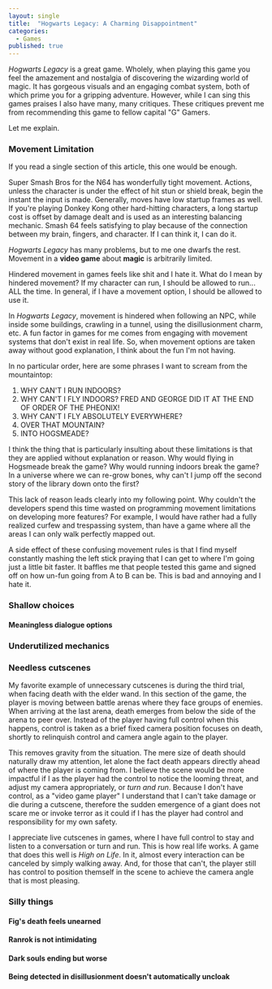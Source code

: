 ```yaml
---
layout: single
title:  "Hogwarts Legacy: A Charming Disappointment"
categories: 
  - Games
published: true
---
```


_Hogwarts Legacy_ is a great game.
Wholely, when playing this game you feel the amazement and nostalgia of discovering the wizarding world of magic.
It has gorgeous visuals and an engaging combat system, both of which prime you for a gripping adventure.
However, while I can sing this games praises I also have many, many critiques.
These critiques prevent me from recommending this game to fellow capital "G" Gamers.

Let me explain.

### Movement Limitation

If you read a single section of this article, this one would be enough.

Super Smash Bros for the N64 has wonderfully tight movement.
Actions, unless the character is under the effect of hit stun or shield break, begin the instant the input is made.
Generally, moves have low startup frames as well.
If you're playing Donkey Kong other hard-hitting characters, a long startup cost is offset by damage dealt and is used as an interesting balancing mechanic.
Smash 64 feels satisfying to play because of the connection between my brain, fingers, and character.
If I can think it, I can do it.

_Hogwarts Legacy_ has many problems, but to me one dwarfs the rest.
Movement in a **video game** about **magic** is arbitrarily limited.

Hindered movement in games feels like shit and I hate it.
What do I mean by hindered movement?
If my character can run, I should be allowed to run... ALL the time.
In general, if I have a movement option, I should be allowed to use it.

In _Hogwarts Legacy_, movement is hindered when following an NPC, while inside some buildings, crawling in a tunnel, using the disillusionment charm, etc.
A fun factor in games for me comes from engaging with movement systems that don't exist in real life.
So, when movement options are taken away without good explanation, I think about the fun I'm not having.

In no particular order, here are some phrases I want to scream from the mountaintop:

1. WHY CAN'T I RUN INDOORS?
1. WHY CAN'T I FLY INDOORS? FRED AND GEORGE DID IT AT THE END OF ORDER OF THE PHEONIX!
1. WHY CAN'T I FLY ABSOLUTELY EVERYWHERE?
11. OVER THAT MOUNTAIN?
11. INTO HOGSMEADE?

I think the thing that is particularly insulting about these limitations is that they are applied without explanation or reason.
Why would flying in Hogsmeade break the game?
Why would running indoors break the game?
In a universe where we can re-grow bones, why can't I jump off the second story of the library down onto the first?

This lack of reason leads clearly into my following point.
Why couldn't the developers spend this time wasted on programming movement limitations on developing more features?
For example, I would have rather had a fully realized curfew and trespassing system, than have a game where all the areas I can only walk perfectly mapped out.

A side effect of these confusing movement rules is that I find myself constantly mashing the left stick praying that I can get to where I'm going just a little bit faster.
It baffles me that people tested this game and signed off on how un-fun going from A to B can be.
This is bad and annoying and I hate it.

### Shallow choices

#### Meaningless dialogue options

### Underutilized mechanics

### Needless cutscenes

My favorite example of unnecessary cutscenes is during the third trial, when facing death with the elder wand.
In this section of the game, the player is moving between battle arenas where they face groups of enemies.
When arriving at the last arena, death emerges from below the side of the arena to peer over.
Instead of the player having full control when this happens, control is taken as a brief fixed camera position focuses on death, shortly to relinquish control and camera angle again to the player.

This removes gravity from the situation.
The mere size of death should naturally draw my attention, let alone the fact death appears directly ahead of where the player is coming from.
I believe the scene would be more impactful if I as the player had the control to notice the looming threat, and adjust my camera appropriately, or _turn and run_.
Because I don't have control, as a "video game player" I understand that I can't take damage or die during a cutscene, therefore the sudden emergence of a giant does not scare me or invoke terror as it could if I has the player had control and responsibility for my own safety.

I appreciate live cutscenes in games, where I have full control to stay and listen to a conversation or turn and run.
This is how real life works.
A game that does this well is _High on Life_.
In it, almost every interaction can be canceled by simply walking away.
And, for those that can't, the player still has control to position themself in the scene to achieve the camera angle that is most pleasing.

### Silly things

#### Fig's death feels unearned
#### Ranrok is not intimidating
#### Dark souls ending but worse
#### Being detected in disillusionment doesn't automatically uncloak